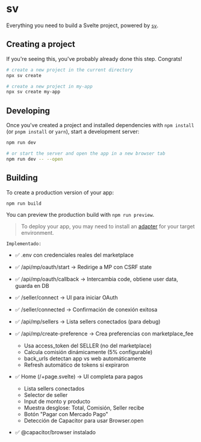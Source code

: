 # sv

Everything you need to build a Svelte project, powered by [`sv`](https://github.com/sveltejs/cli).

## Creating a project

If you're seeing this, you've probably already done this step. Congrats!

```sh
# create a new project in the current directory
npx sv create

# create a new project in my-app
npx sv create my-app
```

## Developing

Once you've created a project and installed dependencies with `npm install` (or `pnpm install` or `yarn`), start a development server:

```sh
npm run dev

# or start the server and open the app in a new browser tab
npm run dev -- --open
```

## Building

To create a production version of your app:

```sh
npm run build
```

You can preview the production build with `npm run preview`.

> To deploy your app, you may need to install an [adapter](https://svelte.dev/docs/kit/adapters) for your target environment.


    Implementado:

  - ✅ .env con credenciales reales del marketplace
  - ✅ /api/mp/oauth/start → Redirige a MP con CSRF state
  - ✅ /api/mp/oauth/callback → Intercambia code, obtiene user data, guarda en DB
  - ✅ /seller/connect → UI para iniciar OAuth
  - ✅ /seller/connected → Confirmación de conexión exitosa
  - ✅ /api/mp/sellers → Lista sellers conectados (para debug)


  - ✅ /api/mp/create-preference → Crea preferencias con marketplace_fee
    - Usa access_token del SELLER (no del marketplace)
    - Calcula comisión dinámicamente (5% configurable)
    - back_urls detectan app vs web automáticamente
    - Refresh automático de tokens si expiraron

  - ✅ Home (/+page.svelte) → UI completa para pagos
    - Lista sellers conectados
    - Selector de seller
    - Input de monto y producto
    - Muestra desglose: Total, Comisión, Seller recibe
    - Botón "Pagar con Mercado Pago"
    - Detección de Capacitor para usar Browser.open

  - ✅ @capacitor/browser instalado